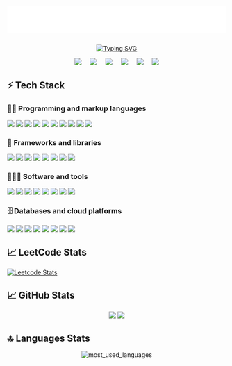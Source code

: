 <h1 align="center">
    <img src="https://github.com/ShivamPatel-India/ShivamPatel-India/blob/main/logos/name.svg" alt="Shivam Patel" />
</h1>

<p align="center">
    <a href="#"><img src="https://readme-typing-svg.demolab.com?font=Calibri&size=25&duration=1400&pause=800&color=0077FF,E3242B&center=true&vCenter=true&width=500&lines=Hey!+Great+to+see+you+here!;Passionate+Software+Engineer;Exploring+AI+%26+Cloud+Computing;Building+Scalable+Web+Applications;Problem+Solver+%7C+Tech+Enthusiast;Always+Curious+%26+Eager+to+Learn!" alt="Typing SVG" /></a>
</p>

<p align="center">
    <a href="https://shivampatel.onrender.com/" title="GitHub"><img src="https://skillicons.dev/icons?i=github" width="40px" /></a> &nbsp;&nbsp;&nbsp;
    <a href="https://www.linkedin.com/in/shivam-patel-b7420416b/" title="LinkedIn"><img src="https://skillicons.dev/icons?i=linkedin" width="40px" /></a> &nbsp;&nbsp;&nbsp;
    <a href="mailto:shivampatel.sp151@gmail.com" title="Gmail"><img src="https://skillicons.dev/icons?i=gmail" width="40px" /></a> &nbsp;&nbsp;&nbsp;
    <a href="https://x.com/ShivamPatel9292" title="Twitter/X"><img src="https://skillicons.dev/icons?i=twitter" width="40px" /></a> &nbsp;&nbsp;&nbsp;
    <a href="https://discord.com/users/1121444839561633794" title="Discord"><img src="https://skillicons.dev/icons?i=discord" width="40px" /></a> &nbsp;&nbsp;&nbsp;
    <a href="https://www.instagram.com/shivampatell7/" title="Instagram"><img src="https://skillicons.dev/icons?i=instagram" width="40px" /></a>
</p>

## ⚡ Tech Stack

### 👨‍💻 Programming and markup languages
<p align="left">
    <a href="#" title="Java"><img src="https://skillicons.dev/icons?i=java" width="40px" /></a>
    <a href="#" title="JavaScript"><img src="https://skillicons.dev/icons?i=js" width="40px" /></a>
    <a href="#" title="TypeScript"><img src="https://skillicons.dev/icons?i=ts" width="40px" /></a>
    <a href="#" title="Python"><img src="https://skillicons.dev/icons?i=py" width="40px" /></a>
    <a href="#" title="HTML"><img src="https://skillicons.dev/icons?i=html" width="40px" /></a>
    <a href="#" title="CSS"><img src="https://skillicons.dev/icons?i=css" width="40px" /></a>
    <a href="#" title="Go"><img src="https://skillicons.dev/icons?i=go" width="40px" /></a>
    <a href="#" title="C++"><img src="https://skillicons.dev/icons?i=cpp" width="40px" /></a>
    <a href="#" title="C"><img src="https://skillicons.dev/icons?i=c" width="40px" /></a>
    <a href="#" title="LaTeX"><img src="https://skillicons.dev/icons?i=latex" width="40px" /></a>
</p>

### 🧰 Frameworks and libraries
<p align="left">
    <a href="#" title="React"><img src="https://skillicons.dev/icons?i=react" width="40px" /></a>
    <a href="#" title="Next.js"><img src="https://skillicons.dev/icons?i=nextjs" width="40px" /></a>
    <a href="#" title="Spring"><img src="https://skillicons.dev/icons?i=spring" width="40px" /></a>
    <a href="#" title="Node.js"><img src="https://skillicons.dev/icons?i=nodejs" width="40px" /></a>
    <a href="#" title="Express"><img src="https://skillicons.dev/icons?i=express" width="40px" /></a>
    <a href="#" title="TailwindCSS"><img src="https://skillicons.dev/icons?i=tailwind" width="40px" /></a>
    <a href="#" title="Django"><img src="https://skillicons.dev/icons?i=django" width="40px" /></a>
    <a href="#" title="Three.js"><img src="https://skillicons.dev/icons?i=threejs" width="40px" /></a>
</p>

### 🧑🏻‍💻 Software and tools
<p align="left">
    <a href="#" title="Git"><img src="https://skillicons.dev/icons?i=git" width="40px" /></a>
    <a href="#" title="Postman"><img src="https://skillicons.dev/icons?i=postman" width="40px" /></a>
    <a href="#" title="Docker"><img src="https://skillicons.dev/icons?i=docker" width="40px" /></a>
    <a href="#" title="Kubernetes"><img src="https://skillicons.dev/icons?i=kubernetes" width="40px" /></a>
    <a href="#" title="Jenkins"><img src="https://skillicons.dev/icons?i=jenkins" width="40px" /></a>
    <a href="#" title="Terraform"><img src="https://skillicons.dev/icons?i=terraform" width="40px" /></a>
    <a href="#" title="Linux"><img src="https://skillicons.dev/icons?i=linux" width="40px" /></a>
    <a href="#" title="Windows"><img src="https://skillicons.dev/icons?i=windows" width="40px" /></a>
</p>

### 🗄️ Databases and cloud platforms
<p align="left">
    <a href="#" title="MySQL"><img src="https://skillicons.dev/icons?i=mysql" width="40px" /></a>
    <a href="#" title="MongoDB"><img src="https://skillicons.dev/icons?i=mongodb" width="40px" /></a>
    <a href="#" title="PostgreSQL"><img src="https://skillicons.dev/icons?i=postgres" width="40px" /></a>
    <a href="#" title="Redis"><img src="https://skillicons.dev/icons?i=redis" width="40px" /></a>
    <a href="#" title="DynamoDB"><img src="https://skillicons.dev/icons?i=dynamodb" width="40px" /></a>
    <a href="#" title="AWS"><img src="https://skillicons.dev/icons?i=aws" width="40px" /></a>
    <a href="#" title="Azure"><img src="https://skillicons.dev/icons?i=azure" width="40px" /></a>
    <a href="#" title="Google Cloud Platform"><img src="https://skillicons.dev/icons?i=gcp" width="40px" /></a>
</p>

## 📈 LeetCode Stats
[![Leetcode Stats](https://leetcard.jacoblin.cool/tom_01?theme=nord)](https://leetcode.com/tom_01)

## 📈 GitHub Stats
<p align="center">
    <img width="48%" src="https://github-readme-stats.vercel.app/api?username=ShivamPatel-India&show_icons=true&theme=dark" />
    <img width="48%" src="https://github-readme-streak-stats.herokuapp.com/?user=ShivamPatel-India&theme=dark&hide_border=true" />
</p>

## 🔝 Languages Stats
<p align="center">
<img alt="most_used_languages" src="https://github-readme-stats.vercel.app/api/top-langs/?username=ShivamPatel-India&layout=compact&theme=dark&langs_count=10" />
</p>
